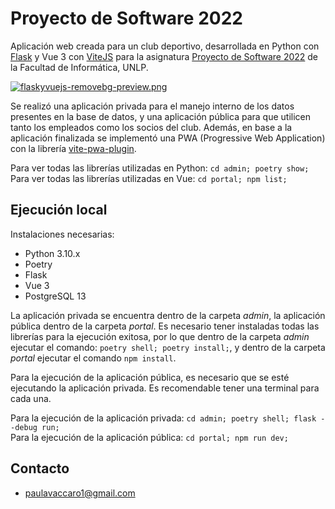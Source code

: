 # Proyecto de Software 2022

Aplicación web creada para un club deportivo, desarrollada en Python con [Flask](https://flask.palletsprojects.com/en/2.2.x/) y Vue 3 con [ViteJS](https://vitejs.dev/) para la asignatura [Proyecto de Software 2022](https://www.info.unlp.edu.ar/wp-content/uploads/2022/03/Proyecto-de-Software.pdf) de la Facultad de Informática, UNLP.

[![flaskyvuejs-removebg-preview.png](https://i.postimg.cc/g2bFsCGp/flaskyvuejs-removebg-preview.png)](https://postimg.cc/hfs5P3JZ)

Se realizó una aplicación privada para el manejo interno de los datos presentes en la base de datos, y una aplicación pública para que utilicen tanto los empleados como los socios del club. Además, en base a la aplicación finalizada se implementó una PWA (Progressive Web Application) con la librería [vite-pwa-plugin](https://vite-pwa-org.netlify.app/).

Para ver todas las librerías utilizadas en Python: `cd admin; poetry show;`  
Para ver todas las librerías utilizadas en Vue: `cd portal; npm list;`

## Ejecución local
Instalaciones necesarias:  
  - Python 3.10.x
  - Poetry
  - Flask
  - Vue 3
  - PostgreSQL 13

La aplicación privada se encuentra dentro de la carpeta *admin*, la aplicación pública dentro de la carpeta *portal*. 
Es necesario tener instaladas todas las librerías para la ejecución exitosa, por lo que dentro de la carpeta *admin* ejecutar el comando: `poetry shell; poetry install;`, y dentro de la carpeta *portal* ejecutar el comando `npm install`.

Para la ejecución de la aplicación pública, es necesario que se esté ejecutando la aplicación privada. Es recomendable tener una terminal para cada una.

Para la ejecución de la aplicación privada: `cd admin; poetry shell; flask --debug run;`  
Para la ejecución de la aplicación pública: `cd portal; npm run dev;`

## Contacto
  - paulavaccaro1@gmail.com
